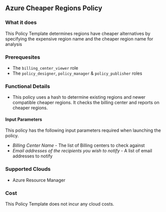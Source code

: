 ## Azure Cheaper Regions Policy

### What it does

This Policy Template determines regions have cheaper alternatives by specifying the expensive region name and the cheaper region name for analysis

### Prerequesites
- The `billing_center_viewer` role
- The `policy_designer`, `policy_manager` & `policy_publisher` roles

### Functional Details

- This policy uses a hash to determine existing regions and newer compatible cheaper regions. It checks the billing center and reports on cheaper regions. 

#### Input Parameters

This policy has the following input parameters required when launching the policy.

- *Billing Center Name* - The list of Billing centers to check against
- *Email addresses of the recipients you wish to notify* - A list of email addresses to notify

### Supported Clouds

- Azure Resource Manager

### Cost

This Policy Template does not incur any cloud costs.
